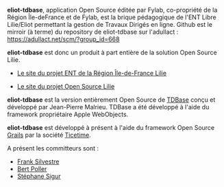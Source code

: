 **eliot-tdbase**, application Open Source éditée par Fylab, co-propriété de la Région Île-deFrance et de Fylab, est la brique pédagogique de l'ENT Libre Lilie/Eliot permettant la gestion de Travaux Dirigés en ligne. Github est le mirroir (à terme) du repository de eliot-tdbase sur l'adullact : https://adullact.net/scm/?group_id=668 

**eliot-tdbase** est donc un produit à part entière de la solution Open Source Lilie.

-    [Le site du projet ENT de la Région Île-de-France Lilie](http://lilie.iledefrance.fr/)

-    [Le site du projet Open Source Lilie](http://www.lilie.org/)

**eliot-tdbase** est la version entièrement Open Source de [TDBase](http://tdbase.fylab.fr/cgi-bin/WebObjects/TDBase.woa/wa/presentation) conçu et développé par Jean-Pierre Malrieu.
TDBase a été développé à l'aide du framework propriétaire Apple WebObjects.

**eliot-tdbase** est développé à présent à l'aide du framework Open Source [Grails](http://www.grails.org) par la société [Ticetime](http://www.ticetime.com).

A présent les committeurs sont :

-	[Frank Silvestre](http://fr.linkedin.com/pub/franck-silvestre/22/737/107)
-	[Bert Poller](http://www.linkedin.com/pub/bert-poller/21/5b8/880)
- 	[Stéphane Sigur](http://www.linkedin.com/pub/st%C3%A9phane-sigur/2b/125/601)
